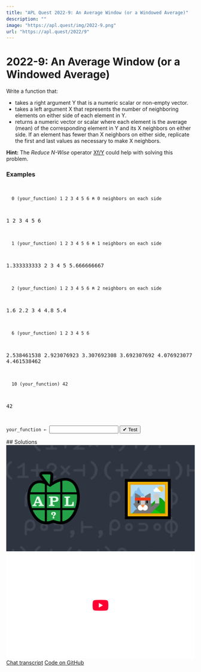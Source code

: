 ```yaml
---
title: "APL Quest 2022-9: An Average Window (or a Windowed Average)"
description: ""
image: "https://apl.quest/img/2022-9.png"
url: "https://apl.quest/2022/9"
---
```


# <span class=s>2022-</span>9: An Average Window (or a Windowed Average)

<p>Write a function that:</p>
<ul>
    <li>takes a right argument <span class="APL">Y</span> that is a numeric scalar or non-empty vector.</li>
    <li>takes a left argument <span class="APL">X</span> that represents the number of neighboring elements on either side of each element in <span class="APL">Y</span>.</li>
    <li>returns a numeric vector or scalar where each element is the average (mean) of the corresponding element in <span class="APL">Y</span> and its <span class="APL">X</span> neighbors on either side. If an element has fewer than <span class="APL">X</span> neighbors on either side, replicate the first and last values as necessary to make <span class="APL">X</span> neighbors.</li>
</ul>
<p><i class="fas fa-lightbulb-on"></i> <strong>Hint:</strong> The <em>Reduce N-Wise</em> operator <a href="http://help.dyalog.com/latest/#Language/Primitive%20Operators/Reduce%20N%20Wise.htm" class="APL" target="_blank">Xf/Y</a> could help with solving this
    problem.
</p>

<h3>Examples</h3>
<pre class="APL">

      0 (your_function) 1 2 3 4 5 6 ⍝ 0 neighbors on each side
1 2 3 4 5 6

      1 (your_function) 1 2 3 4 5 6 ⍝ 1 neighbors on each side
1.333333333 2 3 4 5 5.666666667

      2 (your_function) 1 2 3 4 5 6 ⍝ 2 neighbors on each side
1.6 2.2 3 4 4.8 5.4

      6 (your_function) 1 2 3 4 5 6
2.538461538 2.923076923 3.307692308 3.692307692 4.076923077 4.461538462

      10 (your_function) 42
42    
</pre>
<div class="pdiv">
  <code onclick="p_Input.focus()">your_function ← </code><input id="p_Input" autocomplete="off" spellcheck="false" oninput="this.parentElement.querySelector`button`.disabled=false;localStorage.setItem(window.location.pathname,this.value)" onkeypress="subm(event)">
  <button onclick="alert$.next`Testing…`;submitSolution`p`" class="md-button md-button--primary">&#x2714; Test</button>
</div>
<blockquote id="p_Output"></blockquote>
## Solutions
<div onclick="play(this)" title="Video on YouTube" class="yt">
<img alt="Video Thumbnail" src="../../img/2022-9.png">
<img alt="YouTube" src="../../img/yt-big.png">
</div>
<a href="https://chat.stackexchange.com/transcript/52405?m=64894638#64894638" target="_blank" class="md-button md-button--primary">Chat transcript</a>
<a href="https://github.com/dyalog/apl.quest/tree/main/2022/9.apl" target="_blank" class="md-button md-button--primary right">Code on GitHub</a>

<script>
    testCases={"a":[["0","1 2 3 4 5 6"],["1","1 2 3 4 5 6"],["2","1 2 3 4 5 6"],["6","1 2 3 4 5 6"],["10","42"]],"b":[["20","10⍴0"],["5","(10?1000)+0j1×10?1000"]],"f":"{(1+2×⍺)(+/÷⊣)((⍺⍴⊣/),⊢,(⍺⍴⊢/))⍵}"}
    p_Input.value=localStorage.getItem(window.location.pathname)
    play=e=>e.outerHTML=`<iframe src="https://www.youtube.com/embed/RautPkG3A3Y?list=PLYKQVqyrAEj9wDIUyLDGtDAFTKY38BUMN&autoplay=1" title="<span class=s>2022-</span>9: An Average Window (or a Windowed Average) (APL Quest 2022-9)" frameborder="0" allow="accelerometer; autoplay; clipboard-write; encrypted-media; gyroscope; picture-in-picture; web-share" referrerpolicy="strict-origin-when-cross-origin" allowfullscreen></iframe>`
</script>
